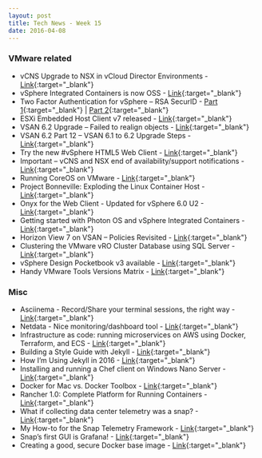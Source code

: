 ```yaml
---
layout: post
title: Tech News - Week 15
date: 2016-04-08
---
```


### VMware related

* vCNS Upgrade to NSX in vCloud Director Environments -
  [Link](https://fojta.wordpress.com/2016/04/05/vcloud-networking-and-security-upgrade-to-nsx-in-vcloud-director-environments/){:target="_blank"}
* vSphere Integrated Containers is now OSS -
  [Link](https://github.com/vmware/vic){:target="_blank"}
* Two Factor Authentication for vSphere – RSA SecurID -
  [Part 1](https://blogs.vmware.com/vsphere/2016/04/two-factor-authentication-for-vsphere-rsa-securid.html){:target="_blank"} |
  [Part 2](http://blogs.vmware.com/vsphere/2016/04/two-factor-authentication-for-vsphere-rsa-securid-part-2.html){:target="_blank"}
* ESXi Embedded Host Client v7 released -
  [Link](https://labs.vmware.com/flings/esxi-embedded-host-client#change-log){:target="_blank"}
* VSAN 6.2 Upgrade – Failed to realign objects -
  [Link](http://cormachogan.com/2016/03/31/vsan-6-2-upgrade-failed-realign-objects/){:target="_blank"}
* VSAN 6.2 Part 12 – VSAN 6.1 to 6.2 Upgrade Steps -
  [Link](http://cormachogan.com/2016/04/05/vsan-6-2-part-12-vsan-6-1-6-2-upgrade-steps/){:target="_blank"}
* Try the new #vSphere HTML5 Web Client -
  [Link](http://cloudmaniac.net/vsphere-html5-client/){:target="_blank"}
* Important – vCNS and NSX end of availability/support notifications -
  [Link](http://anthonyspiteri.net/vcns-and-nsx-end-of-life-notifications/){:target="_blank"}
* Running CoreOS on VMware -
  [Link](https://coreos.com/os/docs/latest/booting-on-vmware.html#alpha){:target="_blank"}
* Project Bonneville: Exploding the Linux Container Host -
  [Link](http://www.infoq.com/presentations/bonneville){:target="_blank"}
* Onyx for the Web Client - Updated for vSphere 6.0 U2 -
  [Link](https://labs.vmware.com/flings/onyx-for-the-web-client){:target="_blank"}
* Getting started with Photon OS and vSphere Integrated Containers -
  [Link](http://cormachogan.com/2016/04/07/getting-started-photon-os-vsphere-integrated-containers/){:target="_blank"}
* Horizon View 7 on VSAN – Policies Revisited -
  [Link](http://cormachogan.com/2016/04/06/horizon-view-7-vsan-revisited-policies/){:target="_blank"}
* Clustering the VMware vRO Cluster Database using SQL Server -
  [Link](http://kaloferov.com/blog/clustering-the-vro-cluster-database-using-sql-server-poc-skkb1027/){:target="_blank"}
* vSphere Design Pocketbook v3 available -
  [Link](http://frankdenneman.nl/2016/04/08/vsphere-design-pocketbook-v3-available/){:target="_blank"}
* Handy VMware Tools Versions Matrix -
  [Link](https://packages.vmware.com/tools/versions){:target="_blank"}


### Misc

* Asciinema - Record/Share your terminal sessions, the right way -
  [Link](https://asciinema.org/){:target="_blank"}
* Netdata - Nice monitoring/dashboard tool -
  [Link](https://github.com/firehol/netdata){:target="_blank"}
* Infrastructure as code: running microservices on AWS using Docker, Terraform, and ECS -
  [Link](http://www.ybrikman.com/writing/2016/03/31/infrastructure-as-code-microservices-aws-docker-terraform-ecs/){:target="_blank"}
* Building a Style Guide with Jekyll -
  [Link](https://mademistakes.com/articles/jekyll-style-guide/){:target="_blank"}
* How I’m Using Jekyll in 2016 -
  [Link](https://mademistakes.com/articles/using-jekyll-2016/){:target="_blank"}
* Installing and running a Chef client on Windows Nano Server -
  [Link](http://www.hurryupandwait.io/blog/instal){:target="_blank"}
* Docker for Mac vs. Docker Toolbox -
  [Link](https://beta.docker.com/docs/mac/docker-toolbox/){:target="_blank"}
* Rancher 1.0: Complete Platform for Running Containers -
  [Link](http://rancher.com/){:target="_blank"}
* What if collecting data center telemetry was a snap? -
  [Link](http://nickapedia.com/2015/12/02/what-if-collecting-data-center-telemetry-was-a-snap/){:target="_blank"}
* My How-to for the Snap Telemetry Framework -
  [Link](https://medium.com/intel-sdi/my-how-to-for-the-snap-telemetry-framework-e3bb641bc740#.uqgs9zfop){:target="_blank"}
* Snap’s first GUI is Grafana! -
  [Link](https://medium.com/intel-sdi/snap-first-gui-is-grafana-40bb92df2660#.7j74yryxy){:target="_blank"}
* Creating a good, secure Docker base image -
  [Link](http://heiber.im/post/creating-a-solid-docker-base-image/){:target="_blank"}
